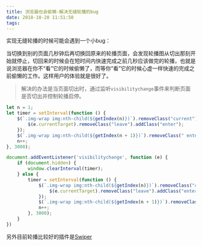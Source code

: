 ```yaml
---
title: 浏览器也会偷懒-解决无缝轮播的bug
date: 2018-10-20 11:51:50
tags:
---
```


实现无缝轮播的时候可能会遇到一个小bug：

当切换到别的页面几秒钟后再切换回原来的轮播页面，会发现轮播图从切出那刻开始就停止，切回来的时候会在短时间内快速完成之前几秒应该做完的轮播，也就是说浏览器在你不“看”它的时候偷懒了，而等你“看”它的时候心虚一样快速的完成之前偷懒的工作。这样用户的体验就是很好了。

> 解决的办法是当页面切出时，通过监听`visibilitychange`事件来判断页面是否切出并控制轮播启停。

```javascript
let n = 1;
let timer = setInterval(function () {
    $(`.img-wrap img:nth-child(${getIndex(n)})`).removeClass("current").addClass("leave").one('transitionend', (e) => {
        $(e.currentTarget).removeClass("leave").addClass("enter");
    });
    $(`.img-wrap img:nth-child(${getIndex(n + 1)})`).removeClass(" enter").addClass("current");
    n++;
}, 3000);

document.addEventListener('visibilitychange', function (e) {
    if (document.hidden) {
        window.clearInterval(timer);
    } else {
        timer = setInterval(function () {
            $(`.img-wrap img:nth-child(${getIndex(n)})`).removeClass("current").addClass("leave").one('transitionend', (e) => {
                $(e.currentTarget).removeClass("leave").addClass("enter");
            });
            $(`.img-wrap img:nth-child(${getIndex(n + 1)})`).removeClass(" enter").addClass("current");
            n++;
        }, 3000);
    }
})
```

另外目前轮播比较好的插件是[Swiper](https://www.swiper.com.cn/demo/index.html)
